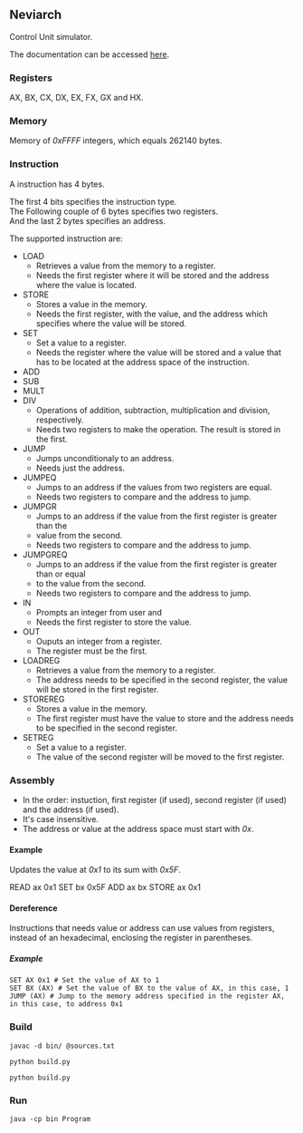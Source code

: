 ## Neviarch

Control Unit simulator.

The documentation can be accessed [here](https://mateuspiresl.github.io/neviarch/).

### Registers

AX, BX, CX, DX, EX, FX, GX and HX.

### Memory

Memory of _0xFFFF_ integers, which equals 262140 bytes.

### Instruction

A instruction has 4 bytes.

The first 4 bits specifies the instruction type.<br>
The Following couple of 6 bytes specifies two registers.<br>
And the last 2 bytes specifies an address.

The supported instruction are:

- LOAD
    + Retrieves a value from the memory to a register.
    + Needs the first register where it will be stored and the
      address where the value is located.
- STORE
    + Stores a value in the memory.
    + Needs the first register, with the value, and the address
      which specifies where the value will be stored.
- SET
    + Set a value to a register.
    + Needs the register where the value will be stored and a
      value that has to be located at the address space of the
      instruction.
- ADD
- SUB
- MULT
- DIV
    + Operations of addition, subtraction, multiplication and division, respectively.
    + Needs two registers to make the operation. The result is stored in the first.
- JUMP
    + Jumps unconditionaly to an address.
    + Needs just the address.
- JUMPEQ
    + Jumps to an address if the values from two registers are equal.
    + Needs two registers to compare and the address to jump.
- JUMPGR
    + Jumps to an address if the value from the first register is greater than the
    + value from the second.
    + Needs two registers to compare and the address to jump.
- JUMPGREQ
    + Jumps to an address if the value from the first register is greater than or equal
    + to the value from the second.
    + Needs two registers to compare and the address to jump.
- IN
    + Prompts an integer from user and 
    + Needs the first register to store the value.
- OUT
    + Ouputs an integer from a register.
    + The register must be the first.
- LOADREG
    + Retrieves a value from the memory to a register.
    + The address needs to be specified in the second register, the value will be stored in the first register.
- STOREREG
    + Stores a value in the memory.
    + The first register must have the value to store and the address needs to be specified in the second register.
- SETREG
    + Set a value to a register.
    + The value of the second register will be moved to the first register.

### Assembly

- In the order: instuction, first register (if used), second register (if used) and the address (if used).
- It's case insensitive.
- The address or value at the address space must start with _0x_.

#### Example

Updates the value at _0x1_ to its sum with _0x5F_.

READ ax 0x1
SET bx 0x5F
ADD ax bx
STORE ax 0x1

#### Dereference

Instructions that needs value or address can use values from registers, instead of an hexadecimal,
enclosing the register in parentheses.

##### Example

    SET AX 0x1 # Set the value of AX to 1
    SET BX (AX) # Set the value of BX to the value of AX, in this case, 1
    JUMP (AX) # Jump to the memory address specified in the register AX, in this case, to address 0x1

### Build

    javac -d bin/ @sources.txt

    python build.py

    python build.py

### Run

    java -cp bin Program

